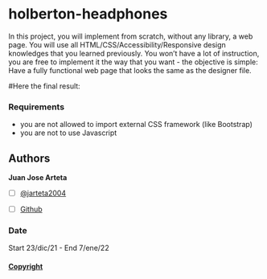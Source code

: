 # holberton-headphones

 In this project, you will implement from scratch, without any library, a web page. You will use all HTML/CSS/Accessibility/Responsive design knowledges that you learned previously.
You won’t have a lot of instruction, you are free to implement it the way that you want - the objective is simple: Have a fully functional web page that looks the same as the designer file.

#Here the final result:


### Requirements

  * you are not allowed to import external CSS framework (like Bootstrap)
  * you are not to use Javascript



## Authors

**Juan Jose Arteta**

 - [ ] [@jarteta2004](https://twitter.com/jarteta2004)
 - [ ] [Github](https://github.com/jj131204)


### Date
Start  23/dic/21 - End 7/ene/22
####
#### [Copyright](https://github.com/jj131204/simple_shell/blob/master/LICENSE)

